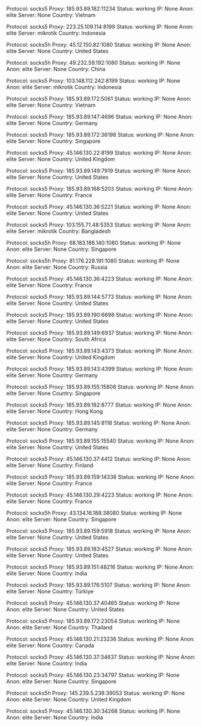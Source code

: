 Protocol: socks5
Proxy: 185.93.89.182:11234
Status: working
IP: None
Anon: elite
Server: None
Country: Vietnam

Protocol: socks5
Proxy: 223.25.109.114:8199
Status: working
IP: None
Anon: elite
Server: mikrotik
Country: Indonesia

Protocol: socks5h
Proxy: 45.12.150.82:1080
Status: working
IP: None
Anon: elite
Server: None
Country: United States

Protocol: socks5h
Proxy: 49.232.59.192:1080
Status: working
IP: None
Anon: elite
Server: None
Country: China

Protocol: socks5
Proxy: 103.148.112.242:8199
Status: working
IP: None
Anon: elite
Server: mikrotik
Country: Indonesia

Protocol: socks5
Proxy: 185.93.89.172:5061
Status: working
IP: None
Anon: elite
Server: None
Country: Vietnam

Protocol: socks5
Proxy: 185.93.89.147:4696
Status: working
IP: None
Anon: elite
Server: None
Country: Germany

Protocol: socks5
Proxy: 185.93.89.172:36198
Status: working
IP: None
Anon: elite
Server: None
Country: Singapore

Protocol: socks5
Proxy: 45.146.130.22:8199
Status: working
IP: None
Anon: elite
Server: None
Country: United Kingdom

Protocol: socks5
Proxy: 185.93.89.149:7919
Status: working
IP: None
Anon: elite
Server: None
Country: United States

Protocol: socks5
Proxy: 185.93.89.168:5203
Status: working
IP: None
Anon: elite
Server: None
Country: France

Protocol: socks5
Proxy: 45.146.130.36:5221
Status: working
IP: None
Anon: elite
Server: None
Country: United States

Protocol: socks5
Proxy: 103.155.71.48:5353
Status: working
IP: None
Anon: elite
Server: mikrotik
Country: Bangladesh

Protocol: socks5h
Proxy: 68.183.186.140:1080
Status: working
IP: None
Anon: elite
Server: None
Country: Singapore

Protocol: socks5h
Proxy: 81.176.228.191:1080
Status: working
IP: None
Anon: elite
Server: None
Country: Russia

Protocol: socks5
Proxy: 45.146.130.36:4223
Status: working
IP: None
Anon: elite
Server: None
Country: France

Protocol: socks5
Proxy: 185.93.89.144:5773
Status: working
IP: None
Anon: elite
Server: None
Country: United States

Protocol: socks5
Proxy: 185.93.89.190:6698
Status: working
IP: None
Anon: elite
Server: None
Country: United States

Protocol: socks5
Proxy: 185.93.89.149:6937
Status: working
IP: None
Anon: elite
Server: None
Country: South Africa

Protocol: socks5
Proxy: 185.93.89.143:4373
Status: working
IP: None
Anon: elite
Server: None
Country: United Kingdom

Protocol: socks5
Proxy: 185.93.89.143:4399
Status: working
IP: None
Anon: elite
Server: None
Country: Germany

Protocol: socks5
Proxy: 185.93.89.155:15808
Status: working
IP: None
Anon: elite
Server: None
Country: Singapore

Protocol: socks5
Proxy: 185.93.89.182:8777
Status: working
IP: None
Anon: elite
Server: None
Country: Hong Kong

Protocol: socks5
Proxy: 185.93.89.145:8118
Status: working
IP: None
Anon: elite
Server: None
Country: Germany

Protocol: socks5
Proxy: 185.93.89.155:15540
Status: working
IP: None
Anon: elite
Server: None
Country: United States

Protocol: socks5
Proxy: 45.146.130.37:4412
Status: working
IP: None
Anon: elite
Server: None
Country: Finland

Protocol: socks5
Proxy: 185.93.89.159:14338
Status: working
IP: None
Anon: elite
Server: None
Country: France

Protocol: socks5
Proxy: 45.146.130.29:4223
Status: working
IP: None
Anon: elite
Server: None
Country: France

Protocol: socks5h
Proxy: 43.134.16.188:38080
Status: working
IP: None
Anon: elite
Server: None
Country: Singapore

Protocol: socks5
Proxy: 185.93.89.159:5918
Status: working
IP: None
Anon: elite
Server: None
Country: United States

Protocol: socks5
Proxy: 185.93.89.183:4527
Status: working
IP: None
Anon: elite
Server: None
Country: United States

Protocol: socks5
Proxy: 185.93.89.151:48216
Status: working
IP: None
Anon: elite
Server: None
Country: India

Protocol: socks5
Proxy: 185.93.89.176:5107
Status: working
IP: None
Anon: elite
Server: None
Country: Türkiye

Protocol: socks5
Proxy: 45.146.130.37:40465
Status: working
IP: None
Anon: elite
Server: None
Country: United States

Protocol: socks5
Proxy: 185.93.89.172:23054
Status: working
IP: None
Anon: elite
Server: None
Country: Thailand

Protocol: socks5
Proxy: 45.146.130.21:23236
Status: working
IP: None
Anon: elite
Server: None
Country: Canada

Protocol: socks5
Proxy: 45.146.130.37:34637
Status: working
IP: None
Anon: elite
Server: None
Country: India

Protocol: socks5
Proxy: 45.146.130.23:34797
Status: working
IP: None
Anon: elite
Server: None
Country: Singapore

Protocol: socks5h
Proxy: 145.239.5.238:39053
Status: working
IP: None
Anon: elite
Server: None
Country: United Kingdom

Protocol: socks5
Proxy: 45.146.130.30:34268
Status: working
IP: None
Anon: elite
Server: None
Country: India

